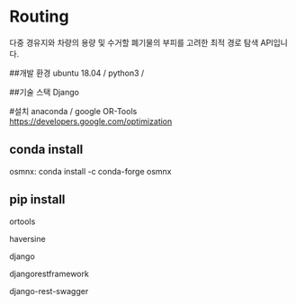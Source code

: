 # Routing
다중 경유지와 차량의 용량 및 수거할 폐기물의 부피를 고려한 최적 경로 탐색 API입니다.

##개발 환경
ubuntu 18.04 /
python3 /

##기술 스택
Django

#설치
anaconda /
google OR-Tools https://developers.google.com/optimization

## conda install 
osmnx: conda install -c conda-forge osmnx

## pip install 
ortools

haversine


django

djangorestframework

django-rest-swagger

